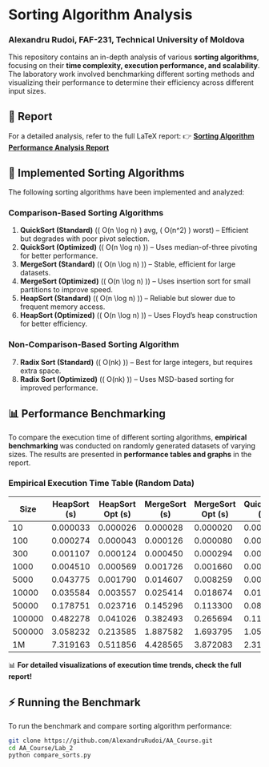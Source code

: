 # Sorting Algorithm Analysis
### Alexandru Rudoi, FAF-231, Technical University of Moldova

This repository contains an in-depth analysis of various **sorting algorithms**, focusing on their **time complexity, execution performance, and scalability**. The laboratory work involved benchmarking different sorting methods and visualizing their performance to determine their efficiency across different input sizes.

## 📜 Report
For a detailed analysis, refer to the full LaTeX report:
👉 **[Sorting Algorithm Performance Analysis Report](https://github.com/AlexandruRudoi/AA_Course/blob/Lab_2/Lab_2/REPORT.pdf)**

## 📌 Implemented Sorting Algorithms
The following sorting algorithms have been implemented and analyzed:

### **Comparison-Based Sorting Algorithms**
1. **QuickSort (Standard)** (\( O(n \log n) \) avg, \( O(n^2) \) worst) – Efficient but degrades with poor pivot selection.
2. **QuickSort (Optimized)** (\( O(n \log n) \)) – Uses median-of-three pivoting for better performance.
3. **MergeSort (Standard)** (\( O(n \log n) \)) – Stable, efficient for large datasets.
4. **MergeSort (Optimized)** (\( O(n \log n) \)) – Uses insertion sort for small partitions to improve speed.
5. **HeapSort (Standard)** (\( O(n \log n) \)) – Reliable but slower due to frequent memory access.
6. **HeapSort (Optimized)** (\( O(n \log n) \)) – Uses Floyd’s heap construction for better efficiency.

### **Non-Comparison-Based Sorting Algorithm**
7. **Radix Sort (Standard)** (\( O(nk) \)) – Best for large integers, but requires extra space.
8. **Radix Sort (Optimized)** (\( O(nk) \)) – Uses MSD-based sorting for improved performance.

## 📊 Performance Benchmarking
To compare the execution time of different sorting algorithms, **empirical benchmarking** was conducted on randomly generated datasets of varying sizes. The results are presented in **performance tables and graphs** in the report.

### **Empirical Execution Time Table (Random Data)**
| Size  | HeapSort (s) | HeapSort Opt (s) | MergeSort (s) | MergeSort Opt (s) | QuickSort (s) | QuickSort Opt (s) | RadixSort (s) | RadixSort Opt (s) |
|-------|-------------|------------------|---------------|--------------------|---------------|--------------------|---------------|--------------------|
| 10    | 0.000033    | 0.000026         | 0.000028      | 0.000020           | 0.000018      | 0.000140           | 0.000035      | 0.000035           |
| 100   | 0.000274    | 0.000043         | 0.000126      | 0.000080           | 0.000094      | 0.000079           | 0.000076      | 0.000048           |
| 300   | 0.001107    | 0.000124         | 0.000450      | 0.000294           | 0.000315      | 0.000254           | 0.000383      | 0.000127           |
| 1000  | 0.004510    | 0.000569         | 0.001726      | 0.001660           | 0.001020      | 0.001079           | 0.000778      | 0.000430           |
| 5000  | 0.043775    | 0.001790         | 0.014607      | 0.008259           | 0.006205      | 0.010795           | 0.004893      | 0.002142           |
| 10000 | 0.035584    | 0.003557         | 0.025414      | 0.018674           | 0.012507      | 0.026124           | 0.009029      | 0.005336           |
| 50000 | 0.178751    | 0.023716         | 0.145296      | 0.113300           | 0.080032      | 0.101214           | 0.054606      | 0.028066           |
| 100000| 0.482278    | 0.041026         | 0.382493      | 0.265694           | 0.119467      | 0.238067           | 0.158375      | 0.062931           |
| 500000| 3.058232    | 0.213585         | 1.887582      | 1.693795           | 1.050868      | 2.692924           | 1.027429      | 0.771614           |
| 1M    | 7.319163    | 0.511856         | 4.428565      | 3.872083           | 2.318186      | 9.301961           | 2.385705      | 1.910860           |

📊 **For detailed visualizations of execution time trends, check the full report!**

## ⚡ Running the Benchmark
To run the benchmark and compare sorting algorithm performance:

```bash
git clone https://github.com/AlexandruRudoi/AA_Course.git
cd AA_Course/Lab_2
python compare_sorts.py

